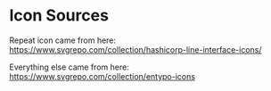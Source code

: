 # Icon Sources

Repeat icon came from here:
https://www.svgrepo.com/collection/hashicorp-line-interface-icons/

Everything else came from here:
https://www.svgrepo.com/collection/entypo-icons
